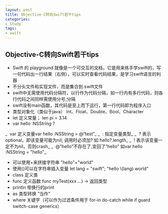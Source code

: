 ```yaml
---
layout: post
title: Objective-C转向Swift若干tips
categories:
- Study
tags:
- swift 
---
```


## Objective-C转向Swift若干tips

- Swift 的 playground 就像是一个可交互的文档，它是用来练手学swift的，写一句代码出一行结果（右侧），可以实时查看代码结果，是学习swift语言的利器
- 不分头文件和实现文件，而是集合到.swift文件
- swift中无需使用代码分隔符，以行作为代码分隔，如一行内有多行代码，则各行代码之间同样需使用分号;分隔
- swift没有main函数，其代码是至上而下运行，第一行代码即为程序入口
- 类型对象化（类似于java） Int、Float、Double、Bool、Character
- let 定义常量； len pi = 3.14
- var hello :NSString ?

_                 var 定义变量var hello :NSString = @“test”_
_ 	: 指定变量类型_
_ 	? 表示optional，即该变量可能为nil; 调用时必须加? 如 hello?.length_
_ 	! 表示该变量一定不为nil，否则crash_
_ 	@”hello”不存在了,变回了”hello” 如var hello :NSString = "hello"_

- 可以使用+来拼接字符串 "hello"+"world"
- 使用()可以在字符串插入变量 let lang = "swift"; "hello \\(lang) world"
- class 定义类
- func 定义函数
	func myTest(xxx …) -\> 返回类型
- println 带换行的print
- as 类型转换 “当作”
- where 关键字（可以作为过滤条件用于 for-in  do-catch  while  if  guard  switch-case generics）

